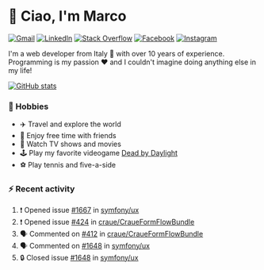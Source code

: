 # 👋 Ciao, I'm Marco

[![Gmail](https://img.shields.io/badge/Gmail-%23BB001B?style=flat-square&logo=gmail&logoColor=white)](mailto:gremo1982@gmail.com)
[![LinkedIn](https://img.shields.io/badge/LinkedIn-%230e76a8?style=flat-square&logo=linkedin)](https://www.linkedin.com/in/marco-polichetti)
[![Stack Overflow](https://img.shields.io/stackexchange/stackoverflow/r/220180?style=flat&logo=stackoverflow&label=Stack%20Overflow&color=%23F47F24)](https://stackoverflow.com/users/220180)
[![Facebook](https://img.shields.io/badge/-Facebook-%234267B2?style=flat-square&logo=facebook&logoColor=white)](https://www.facebook.com/marco.poliketti)
[![Instagram](https://img.shields.io/badge/-Instagram-%23C13584?style=flat-square&logo=instagram&logoColor=white)](https://www.instagram.com/marco.gremo)

I'm a web developer from Italy 🍕 with over 10 years of experience. Programming is my passion ❤️ and I couldn't imagine doing anything else in my life!

[![GitHub stats](https://github-readme-stats.vercel.app/api?username=gremo&show_icons=true&rank_icon=github&theme=transparent)](https://github.com/anuraghazra/github-readme-stats)

### 📅 Hobbies

- ✈️ Travel and explore the world
- 🍻 Enjoy free time with friends
- 🎥 Watch TV shows and movies
- 🕹️ Play my favorite videogame [Dead by Daylight](https://deadbydaylight.com)
- ⚽ Play tennis and five-a-side

### ⚡ Recent activity

<!--START_SECTION:activity-->
1. ❗ Opened issue [#1667](https://github.com/symfony/ux/issues/1667) in [symfony/ux](https://github.com/symfony/ux)
2. ❗ Opened issue [#424](https://github.com/craue/CraueFormFlowBundle/issues/424) in [craue/CraueFormFlowBundle](https://github.com/craue/CraueFormFlowBundle)
3. 🗣 Commented on [#412](https://github.com/craue/CraueFormFlowBundle/issues/412#issuecomment-2022565518) in [craue/CraueFormFlowBundle](https://github.com/craue/CraueFormFlowBundle)
4. 🗣 Commented on [#1648](https://github.com/symfony/ux/issues/1648#issuecomment-2016973197) in [symfony/ux](https://github.com/symfony/ux)
5. 🔒 Closed issue [#1648](https://github.com/symfony/ux/issues/1648) in [symfony/ux](https://github.com/symfony/ux)
<!--END_SECTION:activity-->
